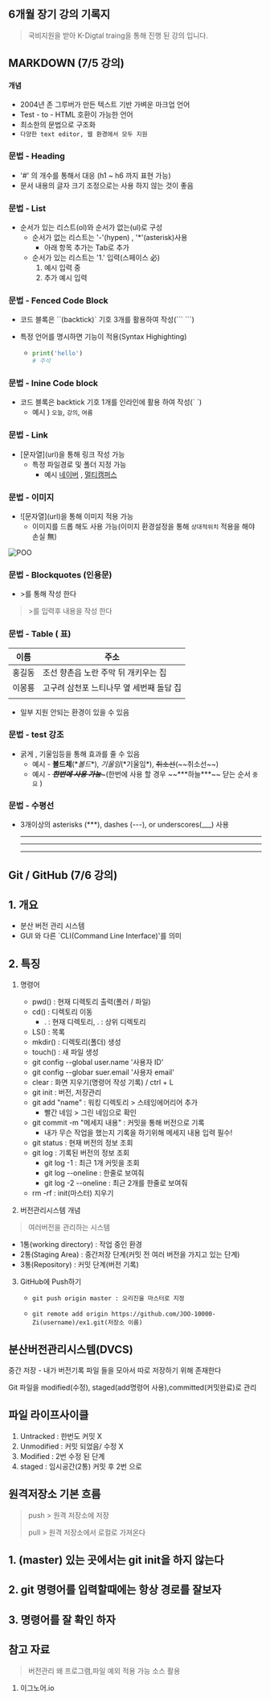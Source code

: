 ## 6개월 장기 강의 기록지

> 국비지원을 받아 K-Digtal traing을 통해 진행 된 강의 입니다.



## MARKDOWN (7/5 강의)

#### 개념

- 2004년 존 그루버가 만든 텍스트 기반 가벼운 마크업 언어
- Test - to - HTML 호환이 가능한 언어
- 최소한의 문법으로 구조화
- `다양한 text editor, 웹 환경에서 모두 지원`

### 문법 - Heading

- '#' 의 개수를 통해서 대응 (h1 ~ h6 까지 표현 가능)
- 문서 내용의 글자 크기 조정으로는 사용 하지 않는 것이 좋음



### 문법 - List

- 순서가 있는 리스트(ol)와 순서가 없는(ul)로 구성
  - 순서가 없는 리스트는 '-'(hypen) , '*'(asterisk)사용
    - 아래 항목 추가는 Tab로 추가
  - 순서가 있는 리스트는 '1.' 입력(스페이스 必)
    1. 예시 입력 중
    2. 추가 예시 입력



### 문법 - Fenced Code Block

- 코드 블록은 ``(backtick)` 기호 3개를 활용하여 작성(\``` ```)

- 특정 언어를 명시하면 기능이 적용(Syntax Highighting)

  - ```python
    print('hello')
    # 주석
    ```



### 문법 - lnine Code block

- 코드 블록은 backtick 기호 1개를 인라인에 활용 하여 작성(\` `)
  - 예시 ) `오늘`, `강의`, `여름`



### 문법 - Link

- \[문자열](url)을 통해 링크 작성 가능
  - 특정 파일경로 및 폴더 지정 가능
    - 예시 [네이버](https://www.naver.com) , [멀티캠퍼스](https://www.multicampus.com/) 

### 문법 - 이미지

- \!\[문자열](url)을 통해 이미지 적용 가능
  - 이미지를 드롭 해도 사용 가능(이미지 환경설정을 통해 `상대적위치` 적용을 해야 손실 無)

![POO](README.assets/POO.jpg)



### 문법 - Blockquotes (인용문)

- \>를 통해 작성 한다

> \>를 입력후 내용을 작성 한다



### 문법 - Table ( 표)

| 이름   | 주소                                     |
| ------ | ---------------------------------------- |
| 홍길동 | 조선 향촌읍 노란 주막 뒤 개키우는 집     |
| 이몽룡 | 고구려 삼천포 느티나무 옆 세번째 돌담 집 |
|        |                                          |

-  일부 지원 안되는 환경이 있을 수 있음



### 문법 - test 강조

- 굵게 , 기울임등을 통해 효과를 줄 수 있음 
  - 예시 - **볼드체**(\**볼드**), *기울임*(\*기울임*), ~~취소선~~(\~~취소선~~)
  - 예시 - ~~***한번에 사용 가능***~~~(한번에 사용 할 경우 \~~\*\*\*하늘\*\*\*\~~ 닫는 순서 `중요`  )



### 문법 - 수평선

- 3개이상의 asterisks (\***), dashes (\---), or underscores(\___) 사용

  ---

  ***

  ___

  

## Git / GitHub (7/6 강의)

## 1. 개요

- 분산 버전 관리 시스템
- GUI 와 다른 `CLI(Command Line Interface)'를 의미



## 2. 특징

1. 명령어

   - pwd() : 현재 디렉토리 출력(폴러 / 파일)
   - cd() : 디렉토리 이동
     - . : 현재 디렉토리, . : 상위 디렉토리
   - LS() : 목록
   - mkdir() : 디렉토리(폴더) 생성
   - touch() : 새 파일 생성
   - git config --global user.name '사용자 ID'
   - git config --globar suer.email '사용자 email'
   - clear : 화면 지우기(명령어 작성 기록) / ctrl + L
   - git init : 버전, 저장관리
   - git add "name" : 워킹 디렉토리 > 스테잉에어리어 추가
     - 빨간 네임 > 그린 네임으로 확인
   - git commit -m "메세지 내용" : 커밋을 통해 버전으로 기록
     - 내가 무슨 작업을 했는지 기록을 하기위해 메세지 내용 입력 필수!
   - git status : 현재 버전의 정보 조회
   - git log : 기록된 버전의 정보 조회
     - git log -1 : 최근 1개 커밋을 조회
     - git log  --oneline : 한줄로 보여줘
     - git log -2 --oneline : 최근 2개를 한줄로 보여줘
   - rm -rf : init(마스터) 지우기



2. 버전관리시스템 개념

> 여러버전을 관리하는 시스템

- 1통(working directory) : 작업 중인 환경
- 2통(Staging Area) : 중간저장 단계(커밋 전 여러 버전을 가지고 있는 단계)
- 3통(Repository) : 커밋 단계(버전 기록)



3. GitHub에 Push하기

   - ```
     git push origin master : 오리진을 마스터로 지정
     ```

   - ```
     git remote add origin https://github.com/JOO-10000-Zi(username)/ex1.git(저장소 이름)
     ```

## 분산버전관리시스템(DVCS)

중간 저장 - 내가 버전기록 파일 들을 모아서 따로 저장하기 위해 존재한다



Git 파일을 modified(수정), staged(add명령어 사용),committed(커밋완료)로 관리



## 파일 라이프사이클

1. Untracked : 한번도 커밋 X
2. Unmodified : 커밋 되었음/ 수정 X
3. Modified : 2번 수정 된 단계
4. staged : 임시공간(2통) 커밋 후 2번 으로





## 원격저장소 기본 흐름

> push > 원격 저장소에 저장
>
> pull > 원격 저장소에서 로컬로 가져온다
>
> 







## 1. (master) 있는 곳에서는 git init을 하지 않는다

## 2. git 명령어를 입력할때에는 항상 경로를 잘보자

## 3. 명령어를 잘 확인 하자



## 참고 자료

> 버전관리 왜 프로그램,파일 예외 적용 가능 소스 활용

1. 이그노어.io

   
